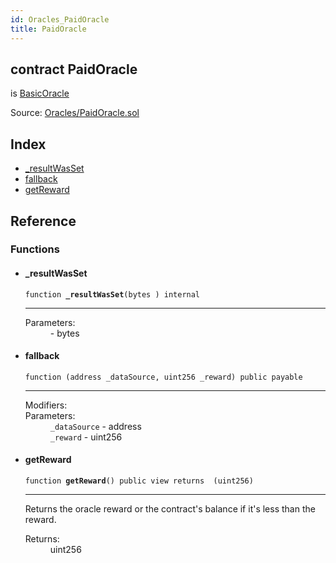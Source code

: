 ```yaml
---
id: Oracles_PaidOracle
title: PaidOracle
---
```


<div class="contract-doc"><div class="contract"><h2 class="contract-header"><span class="contract-kind">contract</span> PaidOracle</h2><p class="base-contracts"><span>is</span> <a href="Oracles_BasicOracle.html">BasicOracle</a></p><div class="source">Source: <a href="https://github.com/levelkdev/tidbit/blob/v0.1.0/contracts/Oracles/PaidOracle.sol" target="_blank">Oracles/PaidOracle.sol</a></div></div><div class="index"><h2>Index</h2><ul><li><a href="Oracles_PaidOracle.html#_resultWasSet">_resultWasSet</a></li><li><a href="Oracles_PaidOracle.html#">fallback</a></li><li><a href="Oracles_PaidOracle.html#getReward">getReward</a></li></ul></div><div class="reference"><h2>Reference</h2><div class="functions"><h3>Functions</h3><ul><li><div class="item function"><span id="_resultWasSet" class="anchor-marker"></span><h4 class="name">_resultWasSet</h4><div class="body"><code class="signature">function <strong>_resultWasSet</strong><span>(bytes ) </span><span>internal </span></code><hr/><dl><dt><span class="label-parameters">Parameters:</span></dt><dd><div><code></code> - bytes</div></dd></dl></div></div></li><li><div class="item function"><span id="fallback" class="anchor-marker"></span><h4 class="name">fallback</h4><div class="body"><code class="signature">function <strong></strong><span>(address _dataSource, uint256 _reward) </span><span>public </span><span>payable </span></code><hr/><dl><dt><span class="label-modifiers">Modifiers:</span></dt><dd></dd><dt><span class="label-parameters">Parameters:</span></dt><dd><div><code>_dataSource</code> - address</div><div><code>_reward</code> - uint256</div></dd></dl></div></div></li><li><div class="item function"><span id="getReward" class="anchor-marker"></span><h4 class="name">getReward</h4><div class="body"><code class="signature">function <strong>getReward</strong><span>() </span><span>public </span><span>view </span><span>returns  (uint256) </span></code><hr/><div class="description"><p>Returns the oracle reward or the contract&#x27;s balance if it&#x27;s less than the reward.</p></div><dl><dt><span class="label-return">Returns:</span></dt><dd>uint256</dd></dl></div></div></li></ul></div></div></div>
